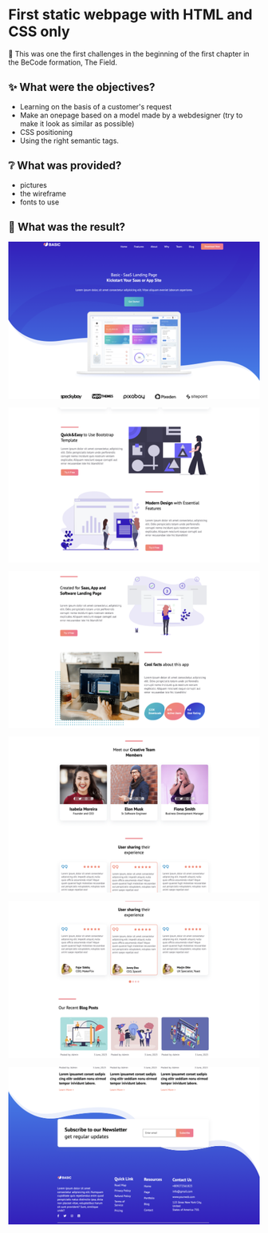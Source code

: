 # First static webpage with HTML and CSS only


:rocket: This was one the first challenges in the beginning of the first chapter in the BeCode formation, The Field.

## :sparkles: What were the objectives?

- Learning on the basis of a customer's request
- Make an onepage based on a model made by a webdesigner (try to make it look as similar as possible)
- CSS positioning
- Using the right semantic tags. 

## :grey_question: What was provided?

- pictures
- the wireframe
- fonts to use

## :thinking: What was the result?



![Webpage screenshot](./Static-page-screenshot1.png?raw=true "Webpage screenshot")

![Webpage screenshot2](./Static-page-screenshot2.png?raw=true "Webpage screenshot")

![Webpage screenshot3](./Static-page-screenshot3.png?raw=true "Webpage screenshot")

![Webpage screenshot4](./Static-page-screenshot4.png?raw=true "Webpage screenshot")

![Webpage screenshot5](./Static-page-screenshot5.png?raw=true "Webpage screenshot")

![Webpage screenshot6](./Static-page-screenshot6.png?raw=true "Webpage screenshot")
